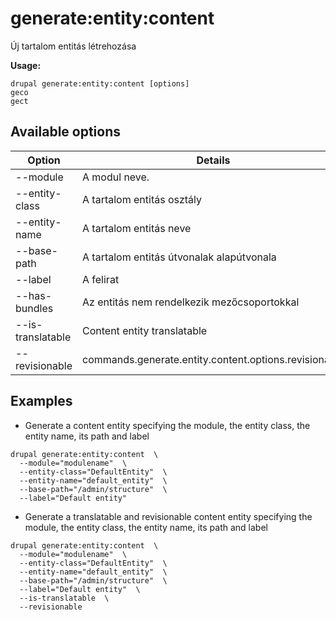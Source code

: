# generate:entity:content
Új tartalom entitás létrehozása

**Usage:**
```
drupal generate:entity:content [options]
geco
gect
```

## Available options
Option | Details
-------|-------------
--module | A modul neve.
--entity-class | A tartalom entitás osztály
--entity-name | A tartalom entitás neve
--base-path | A tartalom entitás útvonalak alapútvonala
--label | A felirat
--has-bundles | Az entitás nem rendelkezik mezőcsoportokkal
--is-translatable | Content entity translatable
--revisionable | commands.generate.entity.content.options.revisionable

## Examples
* Generate a content entity specifying the module, the entity class, the entity name, its path and label
```
drupal generate:entity:content  \
  --module="modulename"  \
  --entity-class="DefaultEntity"  \
  --entity-name="default_entity"  \
  --base-path="/admin/structure"  \
  --label="Default entity"
```
* Generate a translatable and revisionable content entity specifying the module, the entity class, the entity name, its path and label
```
drupal generate:entity:content  \
  --module="modulename"  \
  --entity-class="DefaultEntity"  \
  --entity-name="default_entity"  \
  --base-path="/admin/structure"  \
  --label="Default entity"  \
  --is-translatable  \
  --revisionable
```
